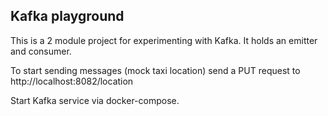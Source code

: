 ## Kafka playground

This is a 2 module project for experimenting with Kafka. It holds an emitter and consumer.

To start sending messages (mock taxi location) send a PUT request to http://localhost:8082/location

Start Kafka service via docker-compose.
